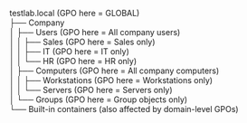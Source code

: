 testlab.local (GPO here = GLOBAL)  
├── Company  
│   ├── Users (GPO here = All company users)  
│   │   ├── Sales (GPO here = Sales only)  
│   │   ├── IT (GPO here = IT only)  
│   │   └── HR (GPO here = HR only)  
│   ├── Computers (GPO here = All company computers)  
│   │   ├── Workstations (GPO here = Workstations only)  
│   │   └── Servers (GPO here = Servers only)  
│   └── Groups (GPO here = Group objects only)  
└── Built-in containers (also affected by domain-level GPOs)  
